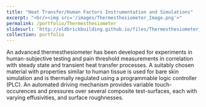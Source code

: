 ```yaml
---
title: "Heat Transfer/Human Factors Instrumentation and Simulations"
excerpt: "<br/><img src='/images/Thermesthesiometer_Image.png'>"
permalink: /portfolio/Thermesthesiometer
slidesurl: 'http://oldbrickbuilding.github.io/files/Thermesthesiometer_Presentation.pdf'
collection: portfolio
---
```

An advanced thermesthesiometer has been developed for experiments in human-subjective testing and pain threshold measurements in correlation with steady state and transient heat transfer processes. A suitably chosen material with properties similar to human tissue is used for bare skin simulation and is thermally regulated using a programmable logic controller (PLC). An automated driving mechanism provides variable touch-occurences and pressures over several composite test-surfaces, each with varying effusivities, and surface roughnesses.
